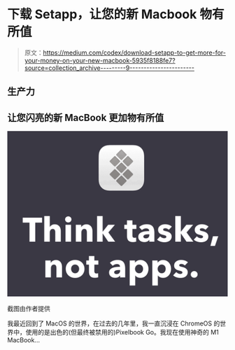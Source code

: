 # 下载 Setapp，让您的新 Macbook 物有所值

> 原文：<https://medium.com/codex/download-setapp-to-get-more-for-your-money-on-your-new-macbook-5935f8188fe7?source=collection_archive---------9----------------------->

## 生产力

## 让您闪亮的新 MacBook 更加物有所值

![](img/bfa33e78af77d3d8dee976a42a325963.png)

截图由作者提供

我最近回到了 MacOS 的世界，在过去的几年里，我一直沉浸在 ChromeOS 的世界中，使用的是出色的(但最终被禁用的)Pixelbook Go。我现在使用神奇的 M1 MacBook…